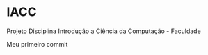 # IACC
Projeto Disciplina Introdução a Ciência da Computação - Faculdade 
 

   
Meu primeiro commit